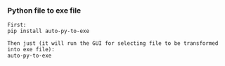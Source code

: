 ### Python file to exe file
```
First:
pip install auto-py-to-exe

Then just (it will run the GUI for selecting file to be transformed into exe file):
auto-py-to-exe
```
